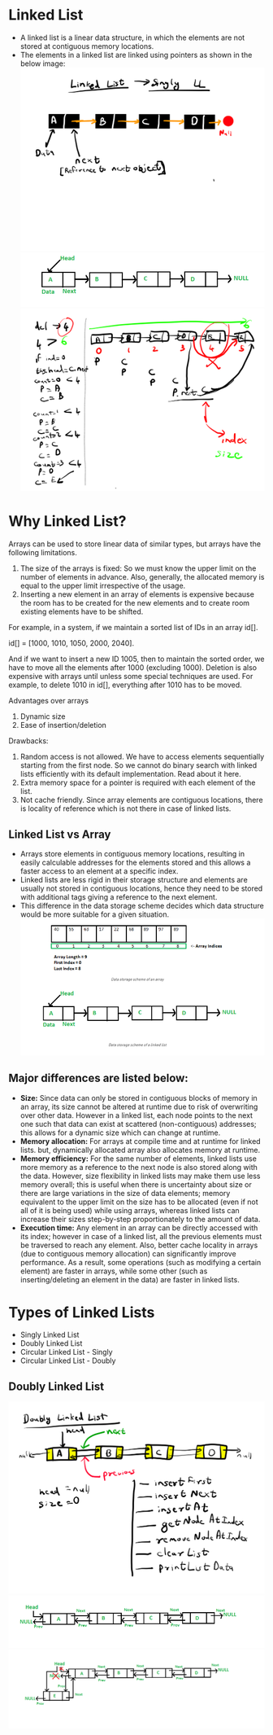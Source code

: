 # Linked List
- A linked list is a linear data structure, in which the elements are not stored at contiguous memory locations. 
- The elements in a linked list are linked using pointers as shown in the below image:
![](./images/image-1.JPG)
![](./images/image-2.PNG)
![](./images/image-3.JPG)

# Why Linked List?
Arrays can be used to store linear data of similar types, but arrays have the following limitations.
1) The size of the arrays is fixed: So we must know the upper limit on the number of elements in advance. Also, generally, the allocated memory is equal to the upper limit irrespective of the usage.
2) Inserting a new element in an array of elements is expensive because the room has to be created for the new elements and to create room existing elements have to be shifted.

For example, in a system, if we maintain a sorted list of IDs in an array id[].

id[] = [1000, 1010, 1050, 2000, 2040].

And if we want to insert a new ID 1005, then to maintain the sorted order, we have to move all the elements after 1000 (excluding 1000).
Deletion is also expensive with arrays until unless some special techniques are used. For example, to delete 1010 in id[], everything after 1010 has to be moved.

Advantages over arrays
1) Dynamic size
2) Ease of insertion/deletion

Drawbacks:
1) Random access is not allowed. We have to access elements sequentially starting from the first node. So we cannot do binary search with linked lists efficiently with its default implementation. Read about it here.
2) Extra memory space for a pointer is required with each element of the list.
3) Not cache friendly. Since array elements are contiguous locations, there is locality of reference which is not there in case of linked lists.

## Linked List vs Array
- Arrays store elements in contiguous memory locations, resulting in easily calculable addresses for the elements stored and this allows a faster access to an element at a specific index.
- Linked lists are less rigid in their storage structure and elements are usually not stored in contiguous locations, hence they need to be stored with additional tags giving a reference to the next element.
- This difference in the data storage scheme decides which data structure would be more suitable for a given situation. 
![](./images/image-4.PNG)

## Major differences are listed below: 

- **Size:** Since data can only be stored in contiguous blocks of memory in an array, its size cannot be altered at runtime due to risk of overwriting over other data. However in a linked list, each node points to the next one such that data can exist at scattered (non-contiguous) addresses; this allows for a dynamic size which can change at runtime.
- **Memory allocation:** For arrays at compile time and at runtime for linked lists. but, dynamically allocated array also allocates memory at runtime.
- **Memory efficiency:** For the same number of elements, linked lists use more memory as a reference to the next node is also stored along with the data. However, size flexibility in linked lists may make them use less memory overall; this is useful when there is uncertainty about size or there are large variations in the size of data elements; memory equivalent to the upper limit on the size has to be allocated (even if not all of it is being used) while using arrays, whereas linked lists can increase their sizes step-by-step proportionately to the amount of data.
- **Execution time:** Any element in an array can be directly accessed with its index; however in case of a linked list, all the previous elements must be traversed to reach any element. Also, better cache locality in arrays (due to contiguous memory allocation) can significantly improve performance. As a result, some operations (such as modifying a certain element) are faster in arrays, while some other (such as inserting/deleting an element in the data) are faster in linked lists.

# Types of Linked Lists
- Singly Linked List
- Doubly Linked List
- Circular Linked List - Singly
- Circular Linked List - Doubly

## Doubly Linked List
![](./images/image-5.JPG)
![](./images/image-6.PNG)
![](./images/image-7.PNG)
